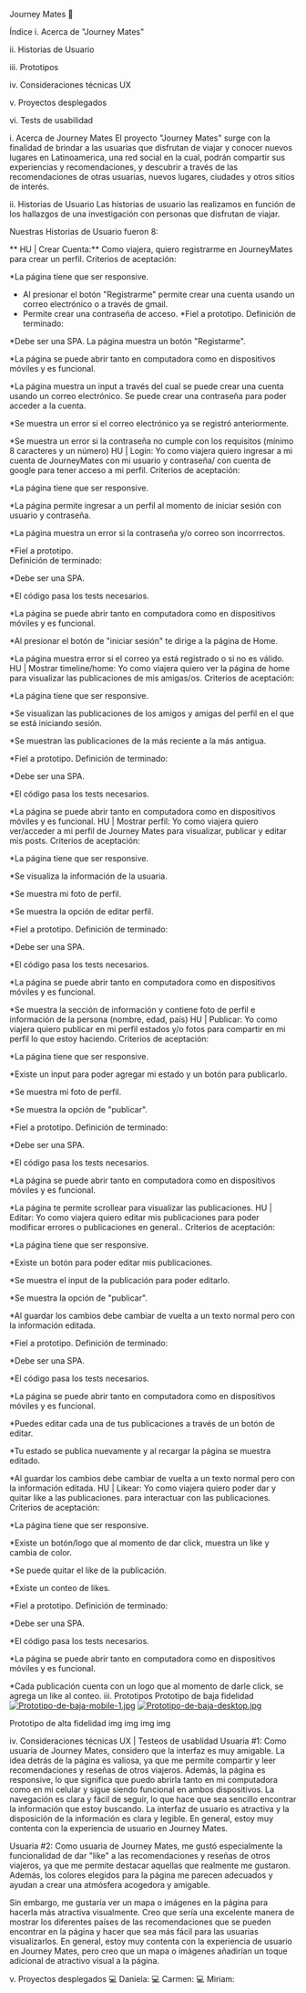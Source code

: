 Journey Mates 🛫

Índice
i. Acerca de "Journey Mates"

ii. Historias de Usuario

iii. Prototipos

iv. Consideraciones técnicas UX

v. Proyectos desplegados

vi. Tests de usabilidad

i. Acerca de Journey Mates
El proyecto "Journey Mates" surge con la finalidad de brindar a las usuarias que disfrutan de viajar y conocer nuevos lugares en Latinoamerica, una red social en la cual, podrán compartir sus experiencias y recomendaciones, y descubrir a través de las recomendaciones de otras usuarias, nuevos lugares, ciudades y otros sitios de interés.

ii. Historias de Usuario
Las historias de usuario las realizamos en función de los hallazgos de una investigación con personas que disfrutan de viajar.

Nuestras Historias de Usuario fueron 8:

** HU | Crear Cuenta:** Como viajera, quiero registrarme en JourneyMates para crear un perfil.
Criterios de aceptación:

*La página tiene que ser responsive.
* Al presionar el botón "Registrarme" permite crear una cuenta usando un correo electrónico o a través de gmail.
* Permite crear una contraseña de acceso.
*Fiel a prototipo.
Definición de terminado:

*Debe ser una SPA.
La página muestra un botón "Registarme".

*La página se puede abrir tanto en computadora como en dispositivos móviles y es funcional.

*La página muestra un input a través del cual se puede crear una cuenta usando un correo electrónico.
Se puede crear una contraseña para poder acceder a la cuenta.

*Se muestra un error si el correo electrónico ya se registró anteriormente.

*Se muestra un error si la contraseña no cumple con los requisitos (mínimo 8 caracteres y un número)
HU | Login: Yo como viajera quiero ingresar a mi cuenta de JourneyMates con mi usuario y contraseña/ con cuenta de google para tener acceso a mi perfil.
Criterios de aceptación:

*La página tiene que ser responsive.

*La página permite ingresar a un perfil al momento de iniciar sesión con usuario y contraseña.

*La página muestra un error si la contraseña y/o correo son incorrrectos.

*Fiel a prototipo.   
Definición de terminado:

*Debe ser una SPA.

*El código pasa los tests necesarios.

*La página se puede abrir tanto en computadora como en dispositivos móviles y es funcional.

*Al presionar el botón de "iniciar sesión" te dirige a la página de Home.

*La página muestra error si el correo ya está registrado o si no es válido.
HU | Mostrar timeline/home: Yo como viajera quiero ver la página de home para visualizar las publicaciones de mis amigas/os.
Criterios de aceptación:

*La página tiene que ser responsive.

*Se visualizan las publicaciones de los amigos y amigas del perfil en el que se está iniciando sesión.

*Se muestran las publicaciones de la más reciente a la más antigua.

*Fiel a prototipo.
Definición de terminado:

*Debe ser una SPA.

*El código pasa los tests necesarios.

*La página se puede abrir tanto en computadora como en dispositivos móviles y es funcional.
HU | Mostrar perfil: Yo como viajera quiero ver/acceder a mi perfil de Journey Mates para visualizar, publicar y editar mis posts.
Criterios de aceptación:

*La página tiene que ser responsive.

*Se visualiza la información de la usuaria.

*Se muestra mi foto de perfil.

*Se muestra la opción de editar perfil.

*Fiel a prototipo.
Definición de terminado:

*Debe ser una SPA.

*El código pasa los tests necesarios.

*La página se puede abrir tanto en computadora como en dispositivos móviles y es funcional.

*Se muestra la sección de información y contiene foto de perfil e información de la persona (nombre, edad, país)
HU | Publicar: Yo como viajera quiero publicar en mi perfil estados y/o fotos para compartir en mi perfil lo que estoy haciendo.
Criterios de aceptación:

*La página tiene que ser responsive.

*Existe un input para poder agregar mi estado y un botón para publicarlo.

*Se muestra mi foto de perfil.

*Se muestra la opción de "publicar".

*Fiel a prototipo.
Definición de terminado:

*Debe ser una SPA.

*El código pasa los tests necesarios.

*La página se puede abrir tanto en computadora como en dispositivos móviles y es funcional.

*La página te permite scrollear para visualizar las publicaciones.
HU | Editar: Yo como viajera quiero editar mis publicaciones para poder modificar errores o publicaciones en general..
Criterios de aceptación:

*La página tiene que ser responsive.

*Existe un botón para poder editar mis publicaciones.

*Se muestra el input de la publicación para poder editarlo.

*Se muestra la opción de "publicar".

*Al guardar los cambios debe cambiar de vuelta a un texto normal pero con la información editada.

*Fiel a prototipo.
Definición de terminado:

*Debe ser una SPA.

*El código pasa los tests necesarios.

*La página se puede abrir tanto en computadora como en dispositivos móviles y es funcional.

*Puedes editar cada una de tus publicaciones a través de un botón de editar.

*Tu estado se publica nuevamente y al recargar la página se muestra editado.

*Al guardar los cambios debe cambiar de vuelta a un texto normal pero con la información editada.
HU | Likear: Yo como viajera quiero poder dar y quitar like a las publicaciones. para interactuar con las publicaciones.
Criterios de aceptación:

*La página tiene que ser responsive.

*Existe un botón/logo que al momento de dar click, muestra un like y cambia de color.

*Se puede quitar el like de la publicación.

*Existe un conteo de likes.

*Fiel a prototipo.
Definición de terminado:

*Debe ser una SPA.

*El código pasa los tests necesarios.

*La página se puede abrir tanto en computadora como en dispositivos móviles y es funcional.

*Cada publicación cuenta con un logo que al momento de darle click, se agrega un like al conteo.
iii. Prototipos
Prototipo de baja fidelidad
[![Prototipo-de-baja-mobile-1.jpg](https://i.postimg.cc/ZY8WWStN/Prototipo-de-baja-mobile-1.jpg)](https://postimg.cc/DmzvNRzf)
[![Prototipo-de-baja-desktop.jpg](https://i.postimg.cc/TwQBs15m/Prototipo-de-baja-desktop.jpg)](https://postimg.cc/0MMtM8f2)

Prototipo de alta fidelidad
img img img img

iv. Consideraciones técnicas UX | Testeos de usablidad
Usuaria #1: Como usuaria de Journey Mates, considero que la interfaz es muy amigable. La idea detrás de la página es valiosa, ya que me permite compartir y leer recomendaciones y reseñas de otros viajeros. Además, la página es responsive, lo que significa que puedo abrirla tanto en mi computadora como en mi celular y sigue siendo funcional en ambos dispositivos. La navegación es clara y fácil de seguir, lo que hace que sea sencillo encontrar la información que estoy buscando. La interfaz de usuario es atractiva y la disposición de la información es clara y legible. En general, estoy muy contenta con la experiencia de usuario en Journey Mates.

Usuaria #2: Como usuaria de Journey Mates, me gustó especialmente la funcionalidad de dar "like" a las recomendaciones y reseñas de otros viajeros, ya que me permite destacar aquellas que realmente me gustaron. Además, los colores elegidos para la página me parecen adecuados y ayudan a crear una atmósfera acogedora y amigable.

Sin embargo, me gustaría ver un mapa o imágenes en la página para hacerla más atractiva visualmente. Creo que sería una excelente manera de mostrar los diferentes países de las recomendaciones que se pueden encontrar en la página y hacer que sea más fácil para las usuarias visualizarlos. En general, estoy muy contenta con la experiencia de usuario en Journey Mates, pero creo que un mapa o imágenes añadirían un toque adicional de atractivo visual a la página.

v. Proyectos desplegados
💻 Daniela:
💻 Carmen:
💻 Miriam:

